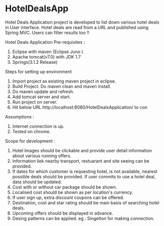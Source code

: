 # HotelDealsApp
Hotel Deals Application project is developed to list down various hotel deals in User interface. Hotel deals are read from a URL and 
published using Spring MVC. Users can filter results too !!

Hotel Deals Application
Pre-requisites :
1. Eclipse with maven (Eclipse Juno )
2. Apache tomcat(v7.0) with JDK 1.7
3. Springs(3.1.2 Release)

Steps for setting up environment
1. Import project as existing maven project in eclipse.
2. Build Project. Do maven clean and maven install.
3. Do maven update and refresh.
4. Add tomcat server and start.
5. Run project on server.
6. Hit below URL
http://localhost:8080/HotelDealsApplication/ to con

Assumptions :

1. Internet connection is up.
2. Tested on chrome.

Scope for development :

1. Hotel Images should be clickable and provide user detail information
about various running offers.
2. Information liek nearby transport, restuarant and site seeing can be
provided.
3. If dates for which customer is requesting hotel, is not available,
nearest possible deals should be provided.
If user commits to use a hotel deal, data should be updated.
4. Cost with or without car package should be shown.
5. Localised cost should be shown as per location's currency.
6. If user sign up, extra discount coupons can be offered.
7. Destination, cost and star rating should be main basis of searching
hotel deals.
8. Upcoming offers should be displayed in advance.
9. Desing patterns can be applied. eg : Singelton for making connection.
